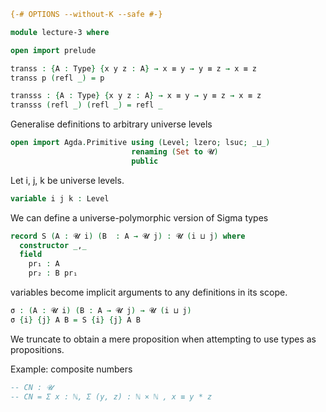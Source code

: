 

```agda
{-# OPTIONS --without-K --safe #-}

module lecture-3 where

open import prelude

transs : {A : Type} {x y z : A} → x ≡ y → y ≡ z → x ≡ z
transs p (refl _) = p

transss : {A : Type} {x y z : A} → x ≡ y → y ≡ z → x ≡ z
transss (refl _) (refl _) = refl _


```

Generalise definitions to arbitrary universe levels

```agda
open import Agda.Primitive using (Level; lzero; lsuc; _⊔_)
                           renaming (Set to 𝓤)
                           public
```

Let i, j, k be universe levels.

```agda
variable i j k : Level
```

We can define a universe-polymorphic version of Sigma types

```agda
record S (A : 𝓤 i) (B  : A → 𝓤 j) : 𝓤 (i ⊔ j) where
  constructor _,_
  field
    pr₁ : A
    pr₂ : B pr₁ 
```

variables become implicit arguments to any definitions in its scope.

```agda
σ : (A : 𝓤 i) (B : A → 𝓤 j) → 𝓤 (i ⊔ j)
σ {i} {j} A B = S {i} {j} A B
```

We truncate to obtain a mere proposition when attempting to use types as propositions.

Example: composite numbers

```agda
-- CN : 𝓤
-- CN = Σ x : ℕ, Σ (y, z) ꞉ ℕ × ℕ , x ≡ y * z
```

```agda

```
